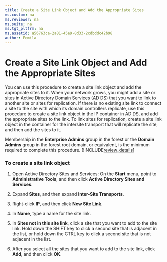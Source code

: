 ```yaml
---
title: Create a Site Link Object and Add the Appropriate Sites
ms.custom: na
ms.reviewer: na
ms.suite: na
ms.tgt_pltfrm: na
ms.assetid: a56763ca-2a81-45e9-8d33-2cdbddc42b98
author: Femila
---
```

# Create a Site Link Object and Add the Appropriate Sites
  You can use this procedure to create a site link object and add the appropriate sites to it. When your network grows, you might add a site or sites in Active Directory Domain Services \(AD DS\) that you want to link to another site or sites for replication. If there is no existing site link to connect a site to the site with which its domain controllers replicate, use this procedure to create a site link object in the IP container in AD DS, and add the appropriate sites to the link. To link sites for replication, create a site link object in the container for the intersite transport that will replicate the site, and then add the sites to it.  
  
 Membership in the **Enterprise Admins** group in the forest or the **Domain Admins** group in the forest root domain, or equivalent, is the minimum required to complete this procedure. [!INCLUDE[review_details](../Token/review_details_md.md)]  
  
### To create a site link object  
  
1.  Open Active Directory Sites and Services: On the **Start** menu, point to **Administrative Tools**, and then click **Active Directory Sites and Services**.  
  
2.  Expand **Sites**, and then expand **Inter\-Site Transports**.  
  
3.  Right\-click **IP**, and then click **New Site Link**.  
  
4.  In **Name**, type a name for the site link.  
  
5.  In **Sites not in this site link**, click a site that you want to add to the site link. Hold down the SHIFT key to click a second site that is adjacent in the list, or hold down the CTRL key to click a second site that is not adjacent in the list.  
  
6.  After you select all the sites that you want to add to the site link, click **Add**, and then click **OK**.  
  
  